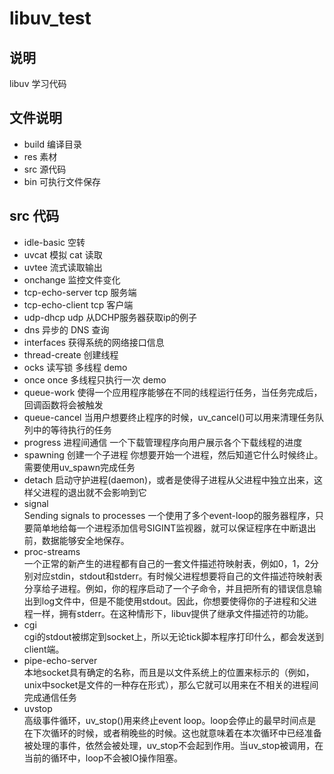 # libuv_test
## 说明  
libuv 学习代码  

## 文件说明
- build 编译目录  
- res 素材
- src 源代码
- bin 可执行文件保存

## src 代码
- idle-basic 空转
- uvcat  模拟 cat 读取
- uvtee  流式读取输出
- onchange  监控文件变化
- tcp-echo-server  tcp 服务端
- tcp-echo-client  tcp 客户端
- udp-dhcp  udp 从DCHP服务器获取ip的例子
- dns  异步的 DNS 查询
- interfaces  获得系统的网络接口信息
- thread-create  创建线程
- ocks  读写锁 多线程 demo
- once  once 多线程只执行一次 demo
- queue-work  使得一个应用程序能够在不同的线程运行任务，当任务完成后，回调函数将会被触发
- queue-cancel  当用户想要终止程序的时候，uv_cancel()可以用来清理任务队列中的等待执行的任务
- progress  进程间通信  一个下载管理程序向用户展示各个下载线程的进度
- spawning  创建一个子进程 你想要开始一个进程，然后知道它什么时候终止。需要使用uv_spawn完成任务  
- detach  启动守护进程(daemon)，或者是使得子进程从父进程中独立出来，这样父进程的退出就不会影响到它 
- signal  
  Sending signals to processes 一个使用了多个event-loop的服务器程序，只要简单地给每一个进程添加信号SIGINT监视器，就可以保证程序在中断退出前，数据能够安全地保存。  
- proc-streams  
  一个正常的新产生的进程都有自己的一套文件描述符映射表，例如0，1，2分别对应stdin，stdout和stderr。有时候父进程想要将自己的文件描述符映射表分享给子进程。例如，你的程序启动了一个子命令，并且把所有的错误信息输出到log文件中，但是不能使用stdout。因此，你想要使得你的子进程和父进程一样，拥有stderr。在这种情形下，libuv提供了继承文件描述符的功能。  
- cgi  
  cgi的stdout被绑定到socket上，所以无论tick脚本程序打印什么，都会发送到client端。  
- pipe-echo-server  
  本地socket具有确定的名称，而且是以文件系统上的位置来标示的（例如，unix中socket是文件的一种存在形式），那么它就可以用来在不相关的进程间完成通信任务  
- uvstop  
  高级事件循环，uv_stop()用来终止event loop。loop会停止的最早时间点是在下次循环的时候，或者稍晚些的时候。这也就意味着在本次循环中已经准备被处理的事件，依然会被处理，uv_stop不会起到作用。当uv_stop被调用，在当前的循环中，loop不会被IO操作阻塞。  
